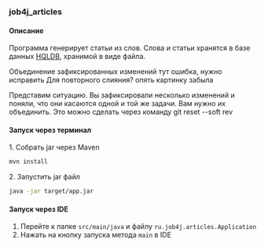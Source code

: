 ### job4j_articles

#### Описание

Программа генерирует статьи из слов. Слова и статьи хранятся в базе данных <a href="http://hsqldb.org/">HQLDB</a>, хранимой в виде
файла.

Объединение зафиксированных изменений
тут ошибка, нужно исправить
Для повторного слияния? опять картинку забыла

Представим ситуацию. Вы зафиксировали несколько изменений
и поняли, что они касаются одной и той же задачи.
Вам нужно их объединить.
Это можно сделать через команду git reset --soft rev

#### Запуск через терминал

<p>1. Собрать jar через Maven</p>

```bash
mvn install
```
<p>2. Запустить jar файл</p>

```bash
java -jar target/app.jar
```

#### Запуск через IDE

1. Перейте к папке ``src/main/java`` и файлу ``ru.job4j.articles.Application``
2. Нажать на кнопку запуска метода ``main`` в IDE
